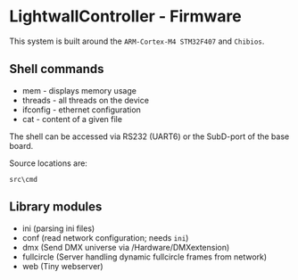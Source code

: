 # LightwallController - Firmware #

This system is built around the `ARM-Cortex-M4 STM32F407` and `Chibios`.


## Shell commands ##
- mem - displays memory usage
- threads - all threads on the device
- ifconfig - ethernet configuration
- cat - content of a given file

The shell can be accessed via RS232 (UART6) or the SubD-port of the base board.

Source locations are:
```
src\cmd
```

## Library modules ##

- ini	(parsing ini files)
- conf	(read network configuration; needs ```ini```)
- dmx	(Send DMX universe via /Hardware/DMXextension)
- fullcircle	(Server handling dynamic fullcircle frames from network)
- web	(Tiny webserver)
